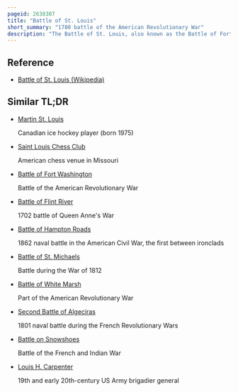 ```yaml
---
pageid: 2638307
title: "Battle of St. Louis"
short_summary: "1780 battle of the American Revolutionary War"
description: "The Battle of St. Louis, also known as the Battle of Fort San Carlos, was fought on May 26, 1780, between British-Allied Indians and the spanish Defenders of St. Louis, Louisiana late in the american Revolutionary War. The spanish Settlement's Garrison, a motley Assortment of Regulars and Militiamen led by Upper Louisiana's lieutenant Governor, Captain Fernando de Leyba, suffered a small Number of Casualties."
---
```


## Reference

- [Battle of St. Louis (Wikipedia)](https://en.wikipedia.org/?curid=2638307)

## Similar TL;DR

- [Martin St. Louis](/tldr/en/martin-st-louis)

  Canadian ice hockey player (born 1975)

- [Saint Louis Chess Club](/tldr/en/saint-louis-chess-club)

  American chess venue in Missouri

- [Battle of Fort Washington](/tldr/en/battle-of-fort-washington)

  Battle of the American Revolutionary War

- [Battle of Flint River](/tldr/en/battle-of-flint-river)

  1702 battle of Queen Anne's War

- [Battle of Hampton Roads](/tldr/en/battle-of-hampton-roads)

  1862 naval battle in the American Civil War, the first between ironclads

- [Battle of St. Michaels](/tldr/en/battle-of-st-michaels)

  Battle during the War of 1812

- [Battle of White Marsh](/tldr/en/battle-of-white-marsh)

  Part of the American Revolutionary War

- [Second Battle of Algeciras](/tldr/en/second-battle-of-algeciras)

  1801 naval battle during the French Revolutionary Wars

- [Battle on Snowshoes](/tldr/en/battle-on-snowshoes)

  Battle of the French and Indian War

- [Louis H. Carpenter](/tldr/en/louis-h-carpenter)

  19th and early 20th-century US Army brigadier general
